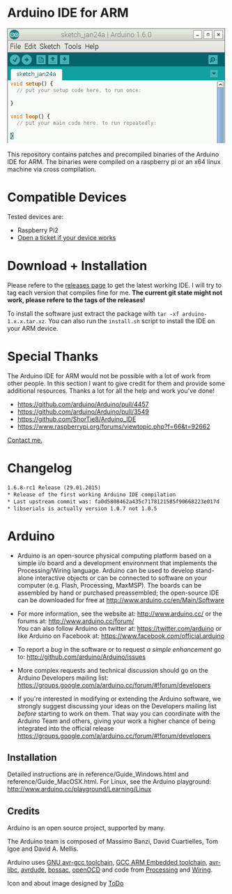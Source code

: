 Arduino IDE for ARM
===================

![Header](header.png)

This repository contains patches and precompiled binaries of the Arduino IDE for ARM.
The binaries were compiled on a raspberry pi or an x64 linux machine via cross compilation.

Compatible Devices
==================

Tested devices are:

* Raspberry Pi2
* [Open a ticket if your device works](https://github.com/NicoHood/Arduino/issues)

Download + Installation
=======================

Please refere to the [releases page](https://github.com/NicoHood/Arduino/releases)
to get the latest working IDE. I will try to tag each version that compiles fine for me.
**The current git state might not work, please refere to the tags of the releases!**

To install the software just extract the package with `tar -xf arduino-1.x.x.tar.xz`.
You can also run the `install.sh` script to install the IDE on your ARM device.

Special Thanks
==============

The Arduino IDE for ARM would not be possible with a lot of work from other people.
In this section I want to give credit for them and provide some additional resources.
Thanks a lot for all the help and work you've done!

* https://github.com/arduino/Arduino/pull/4457
* https://github.com/arduino/Arduino/pull/3549
* https://github.com/ShorTie8/Arduino_IDE
* https://www.raspberrypi.org/forums/viewtopic.php?f=66&t=92662

[Contact me.](http://www.NicoHood.de)

Changelog
=========

```
1.6.8-rc1 Release (29.01.2015)
* Release of the first working Arduino IDE compilation
* Last upstream commit was: fa0d5808462a435c7178121585f90668223e017d
* libserials is actually version 1.0.7 not 1.0.5
```

Arduino
========

* Arduino is an open-source physical computing platform based on a simple i/o
board and a development environment that implements the Processing/Wiring
language. Arduino can be used to develop stand-alone interactive objects or
can be connected to software on your computer (e.g. Flash, Processing, MaxMSP).
The boards can be assembled by hand or purchased preassembled; the open-source
IDE can be downloaded for free at http://www.arduino.cc/en/Main/Software

* For more information, see the website at: http://www.arduino.cc/
or the forums at: http://www.arduino.cc/forum/  
You can also follow Arduino on twitter at: https://twitter.com/arduino or
like Arduino on Facebook at: https://www.facebook.com/official.arduino

* To report a *bug* in the software or to request *a simple enhancement* go to:
http://github.com/arduino/Arduino/issues

* More complex requests and technical discussion should go on the Arduino Developers
mailing list:
https://groups.google.com/a/arduino.cc/forum/#!forum/developers

* If you're interested in modifying or extending the Arduino software, we strongly 
suggest discussing your ideas on the Developers mailing list *before* starting
to work on them. That way you can coordinate with the Arduino Team and others,
giving your work a higher chance of being integrated into the official release
https://groups.google.com/a/arduino.cc/forum/#!forum/developers

Installation
------------
Detailed instructions are in reference/Guide_Windows.html and
reference/Guide_MacOSX.html.  For Linux, see the Arduino playground:
http://www.arduino.cc/playground/Learning/Linux

Credits
--------
Arduino is an open source project, supported by many.

The Arduino team is composed of Massimo Banzi, David Cuartielles, Tom Igoe
and David A. Mellis.

Arduino uses
[GNU avr-gcc toolchain](http://gcc.gnu.org/wiki/avr-gcc),
[GCC ARM Embedded toolchain](https://launchpad.net/gcc-arm-embedded),
[avr-libc](http://www.nongnu.org/avr-libc/),
[avrdude](http://www.nongnu.org/avrdude/),
[bossac](http://www.shumatech.com/web/products/bossa),
[openOCD](http://openocd.org/)
and code from [Processing](http://www.processing.org)
and [Wiring](http://wiring.org.co).

Icon and about image designed by [ToDo](http://www.todo.to.it/)

